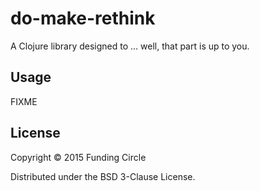 # do-make-rethink

A Clojure library designed to ... well, that part is up to you.

## Usage

FIXME

## License

Copyright © 2015 Funding Circle

Distributed under the BSD 3-Clause License.
